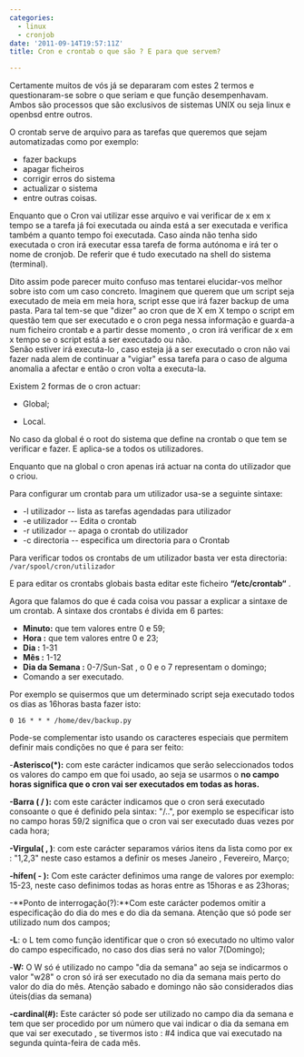 ```yaml
---
categories:
  - linux
  - cronjob
date: '2011-09-14T19:57:11Z'
title: Cron e crontab o que são ? E para que servem?

---
```


Certamente muitos de vós já se depararam com estes 2 termos e questionaram-se sobre o que seriam e que função desempenhavam.
Ambos são processos que são exclusivos de sistemas UNIX ou seja linux e openbsd entre outros.

O crontab serve de arquivo para as tarefas que queremos que sejam automatizadas como por exemplo:

* fazer backups
* apagar ficheiros
* corrigir erros do sistema
* actualizar o sistema
* entre outras coisas.

Enquanto que o Cron vai utilizar esse arquivo e vai verificar de x em x tempo se a tarefa já foi executada ou ainda está
a ser executada e verifica também a quanto tempo foi executada.
Caso ainda não tenha sido executada o cron irá executar essa tarefa de forma autónoma e irá ter o nome de cronjob.
De referir que é tudo executado na shell do sistema (terminal).

Dito assim pode parecer muito confuso mas tentarei elucidar-vos melhor sobre isto com um caso concreto.
Imaginem que querem que um script seja executado de meia em meia hora, script esse que irá fazer backup de uma pasta.
Para tal tem-se que "dizer" ao cron que de X em X tempo o script em questão tem que ser executado e o cron
pega nessa informação e guarda-a num ficheiro crontab e a partir desse momento , o cron irá verificar de x em x tempo
se o script está a ser executado ou não. \
Senão estiver irá executa-lo , caso esteja já a ser executado o
cron não vai fazer nada alem de continuar a "vigiar" essa tarefa para o caso de alguma anomalia a afectar
e então o cron volta a executa-la.

Existem 2 formas de o cron actuar:

* Global;

* Local.

No caso da global é o root do sistema que define na crontab o que tem se verificar e fazer. E aplica-se a todos os utilizadores.

Enquanto que na global o cron apenas irá actuar na conta do utilizador que o criou.

Para configurar um crontab para um utilizador usa-se a seguinte sintaxe:

* -l utilizador -- lista as tarefas agendadas para utilizador
* -e utilizador -- Edita o crontab
* -r utilizador -- apaga o crontab do utilizador
* -c directoria -- especifica um directoria para o Crontab

Para verificar todos os crontabs de um utilizador basta ver esta directoria:
`/var/spool/cron/utilizador`

E para editar os crontabs globais basta editar este ficheiro **“/etc/crontab“** .

Agora que falamos do que é cada coisa vou passar a explicar a sintaxe de um crontab.
A sintaxe dos crontabs é divida em 6 partes:

* **Minuto:** que tem valores entre 0 e 59;
* **Hora :** que tem valores entre 0 e 23;
* **Dia :** 1-31
* **Mês :** 1-12
* **Dia da Semana :** 0-7/Sun-Sat , o 0 e o 7 representam o domingo;
* Comando a ser executado.

Por exemplo se quisermos que um determinado script seja executado todos os dias as 16horas basta fazer isto:

`0 16 * * * /home/dev/backup.py`

Pode-se complementar isto usando os caracteres especiais que permitem definir mais condições no que é para ser feito:

-**Asterisco(\*):** com este carácter indicamos que serão seleccionados todos os valores do campo em que foi usado,
ao seja se usarmos o **no campo horas significa que o cron vai ser executados em todas as horas.**

**-Barra ( / ):** com este carácter indicamos que o cron será executado consoante o que é definido pela sintax: "/..",
por exemplo se especificar isto no campo horas 59/2 significa que o cron vai ser executado duas vezes por cada hora;

**-Virgula( , )**: com este carácter separamos vários itens da lista como por ex : "1,2,3" neste caso estamos a definir
os meses Janeiro , Fevereiro, Março;

**-hífen( - ):** Com este carácter definimos uma range de valores por exemplo: 15-23, neste caso definimos
todas as horas entre as 15horas e as 23horas;

-**Ponto de interrogação(?):**Com este carácter podemos omitir a especificação do dia do mes e do dia da semana.
Atenção que só pode ser utilizado num dos campos;

**-L**: o L tem como função identificar que o cron só executado no ultimo valor do campo especificado,
 no caso dos dias será no valor 7(Domingo);

-**W:** O W só é utilizado no campo "dia da semana" ao seja se indicarmos o valor "w28" o cron só irá ser executado
no dia da semana mais perto do valor do dia do mês. Atenção sabado e domingo não são considerados dias úteis(dias da semana)

**-cardinal(#):** Este carácter só pode ser utilizado no campo dia da semana e tem que ser procedido por um número
que vai indicar o dia da semana em que vai ser executado , se tivermos isto : #4
indica que vai executado na segunda quinta-feira de cada mês.

